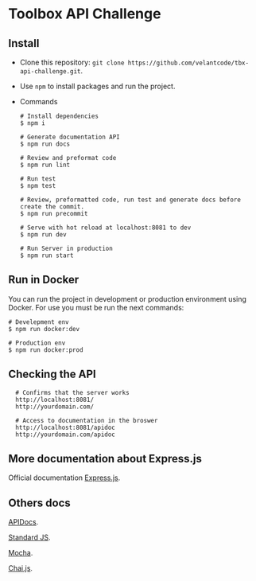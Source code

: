 # Toolbox API Challenge

## Install

- Clone this repository: `git clone https://github.com/velantcode/tbx-api-challenge.git`.

- Use `npm` to install packages and run the project.

- Commands

      # Install dependencies
      $ npm i

      # Generate documentation API
      $ npm run docs

      # Review and preformat code
      $ npm run lint

      # Run test
      $ npm test

      # Review, preformatted code, run test and generate docs before create the commit.
      $ npm run precommit

      # Serve with hot reload at localhost:8081 to dev
      $ npm run dev

      # Run Server in production
      $ npm run start

## Run in Docker

You can run the project in development or production environment using Docker. For use you must be run the next commands:

    # Develepment env
    $ npm run docker:dev

    # Production env
    $ npm run docker:prod

## Checking the API

      # Confirms that the server works
      http://localhost:8081/
      http://yourdomain.com/

      # Access to documentation in the broswer
      http://localhost:8081/apidoc
      http://yourdomain.com/apidoc

## More documentation about Express.js

Official documentation [Express.js](https://expressjs.com).

## Others docs

[APIDocs](https://apidocjs.com/).

[Standard JS](https://standardjs.com/).

[Mocha](https://mochajs.org/).

[Chai.js](https://www.chaijs.com/).
